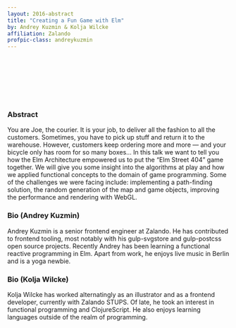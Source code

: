 ```yaml
---
layout: 2016-abstract
title: "Creating a Fun Game with Elm"
by: Andrey Kuzmin & Kolja Wilcke
affiliation: Zalando
profpic-class: andreykuzmin
---
```

<br>

<div class="circular koljawilcke" style="float: left; margin-top: -20px; margin-right: 18px; "></div>

<br> <br> <br> <br>


### Abstract

You are Joe, the courier. It is your job, to deliver all the fashion to all the
customers. Sometimes, you have to pick up stuff and return it to the warehouse.
However, customers keep ordering more and more — and your bicycle only has room
for so many boxes… In this talk we want to tell you how the Elm Architecture
empowered us to put the “Elm Street 404” game together. We will give you some
insight into the algorithms at play and how we applied functional concepts to
the domain of game programming. Some of the challenges we were facing include:
implementing a path-finding solution, the random generation of the map and game
objects, improving the performance and rendering with WebGL.

### Bio (Andrey Kuzmin)

Andrey Kuzmin is a senior frontend engineer at Zalando. He has contributed to
frontend tooling, most notably with his gulp-svgstore and gulp-postcss open
source projects. Recently Andrey has been learning a functional reactive
programming in Elm. Apart from work, he enjoys live music in Berlin and is a
yoga newbie.

### Bio (Kolja Wilcke)

Kolja Wilcke has worked alternatingly as an illustrator and as a frontend
developer, currently with Zalando STUPS. Of late, he took an interest in
functional programming and ClojureScript. He also enjoys learning languages
outside of the realm of programming.
